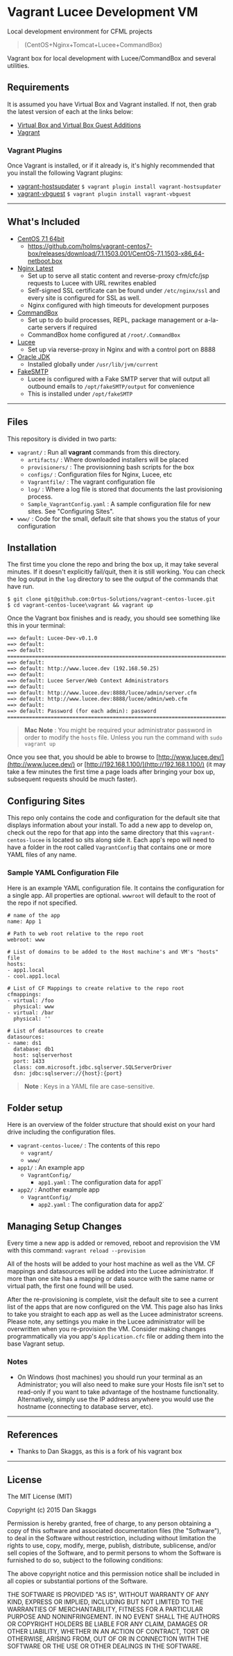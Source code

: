 # Vagrant Lucee Development VM 
Local development environment for CFML projects

> (CentOS+Nginx+Tomcat+Lucee+CommandBox)

Vagrant box for local development with Lucee/CommandBox and several utilities.

## Requirements

It is assumed you have Virtual Box and Vagrant installed. If not, then grab the latest version of each at the links below:
* [Virtual Box and Virtual Box Guest Additions](https://www.virtualbox.org/wiki/Downloads)
* [Vagrant](https://www.vagrantup.com/downloads.html)

### Vagrant Plugins

Once Vagrant is installed, or if it already is, it's highly recommended that you install the following Vagrant plugins:

* [vagrant-hostsupdater](https://github.com/cogitatio/vagrant-hostsupdater)
```$ vagrant plugin install vagrant-hostsupdater```
* [vagrant-vbguest](https://github.com/dotless-de/vagrant-vbguest)
```$ vagrant plugin install vagrant-vbguest```

---

## What's Included
* [CentOS 7.1 64bit](https://www.centos.org)
	* https://github.com/holms/vagrant-centos7-box/releases/download/7.1.1503.001/CentOS-7.1.1503-x86_64-netboot.box
* [Nginx Latest](www.nginx.org)
	* Set up to serve all static content and reverse-proxy cfm/cfc/jsp requests to Lucee with URL rewrites enabled
	* Self-signed SSL certificate can be found under `/etc/nginx/ssl` and every site is configured for SSL as well.
	* Nginx configured with high timeouts for development purposes
* [CommandBox](http://www.ortussolutions.com/products/commandbox)
	* Set up to do build processes, REPL, package management or a-la-carte servers if required
	* CommandBox home configured at `/root/.CommandBox`
* [Lucee](www.lucee.org)
	* Set up via reverse-proxy in Nginx and with a control port on 8888
* [Oracle JDK](http://www.oracle.com/technetwork/java/javase/downloads/)
	* Installed globally under `/usr/lib/jvm/current`
* [FakeSMTP](https://nilhcem.github.io/FakeSMTP/)
	* Lucee is configured with a Fake SMTP server that will output all outbound emails to `/opt/fakeSMTP/output` for convenience
	* This is installed under `/opt/fakeSMTP`

---

## Files
This repository is divided in two parts:
-  `vagrant/` : Run all **vagrant** commands from this directory.
    - `artifacts/` : Where downloaded installers will be placed
    - `provisioners/` : The provisionning bash scripts for the box
    - `configs/` : Configuration files for Nginx, Lucee, etc
    - `Vagrantfile/` : The vagrant configuration file
    - `log/` : Where a log file is stored that documents the last provisioning process.
    - `Sample_VagrantConfig.yaml` : A sample configuration file for new sites.  See "Configuring Sites".
- `www/` : Code for the small, default site that shows you the status of your configuration

## Installation
The first time you clone the repo and bring the box up, it may take several minutes. If it doesn't explicitly fail/quit, then it is still working. You can check the log output in the `log` directory to see the output of the commands that have run.

```
$ git clone git@github.com:Ortus-Solutions/vagrant-centos-lucee.git
$ cd vagrant-centos-lucee\vagrant && vagrant up
```

Once the Vagrant box finishes and is ready, you should see something like this in your terminal:

```
==> default: Lucee-Dev-v0.1.0
==> default:
==> default: ========================================================================
==> default:
==> default: http://www.lucee.dev (192.168.50.25)
==> default:
==> default: Lucee Server/Web Context Administrators
==> default:
==> default: http://www.lucee.dev:8888/lucee/admin/server.cfm
==> default: http://www.lucee.dev:8888/lucee/admin/web.cfm
==> default:
==> default: Password (for each admin): password
========================================================================
```

> **Mac Note** : You might be required your administrator password in order to modify the `hosts` file. Unless you run the command with `sudo vagrant up`

Once you see that, you should be able to browse to [http://www.lucee.dev/](http://www.lucee.dev/)
or [http://192.168.1.100/](http://192.168.1.100/)
(it may take a few minutes the first time a page loads after bringing your box up, subsequent requests should be much faster).

## Configuring Sites

This repo only contains the code and configuration for the default site that displays information about your install.  To add a new app to develop on, check out the repo for that app into the same directory that this `vagrant-centos-lucee` is located so sits along side it.  Each app's repo will need to have a folder in the root called `VagrantConfig` that contains one or more YAML files of any name.  

### Sample YAML Configuration File

Here is an example YAML configuration file. It contains the configuration for a single app.  All properties are optional.  `wwwroot` will default to the root of the repo if not specified.

```
# name of the app
name: App 1

# Path to web root relative to the repo root
webroot: www

# List of domains to be added to the Host machine's and VM's "hosts" file
hosts:
- app1.local
- cool.app1.local

# List of CF Mappings to create relative to the repo root
cfmappings: 
- virtual: /foo
  physical: www
- virtual: /bar
  physical: ''

# List of datasources to create
datasources: 
- name: ds1
  database: db1
  host: sqlserverhost
  port: 1433
  class: com.microsoft.jdbc.sqlserver.SQLServerDriver
  dsn: jdbc:sqlserver://{host}:{port}

```
> **Note** : Keys in a YAML file are case-sensitive.

## Folder setup

Here is an overview of the folder structure that should exist on your hard drive including the configuration files.

-  `vagrant-centos-lucee/` : The contents of this repo 
    -  `vagrant/`
    -  `www/`
- `app1/` : An example app
    - `VagrantConfig/`
        - `app1.yaml` : The configuration data for app1`
- `app2/` : Another example app
    - `VagrantConfig/`
        - `app2.yaml` : The configuration data for app2`


## Managing Setup Changes

Every time a new app is added or removed, reboot and reprovision the VM with this command:
```vagrant reload --provision```

All of the hosts will be added to your host machine as well as the VM.  CF mappings and datasources will be added into the Lucee administrator. If more than one site has a mapping or data source with the same name or virtual path, the first one found will be used.

After the re-provisioning is complete, visit the default site to see a current list of the apps that are now configured on the VM.  This page also has links to take you straight to each app as well as the Lucee administrator screens.  Please note, any settings you make in the Lucee administrator will be overwritten when you re-provision the VM.  Consider making changes programmatically via you app's `Application.cfc` file or adding them into the base Vagrant setup.

### Notes
* On Windows (host machines) you should run your terminal as an Administrator; you will also need to make sure your Hosts file isn't set to read-only if you want to take advantage of the hostname functionality. Alternatively, simply use the IP address anywhere you would use the hostname (connecting to database server, etc).

---

## References
* Thanks to Dan Skaggs, as this is a fork of his vagrant box

---

## License
The MIT License (MIT)

Copyright (c) 2015 Dan Skaggs

Permission is hereby granted, free of charge, to any person obtaining a copy
of this software and associated documentation files (the "Software"), to deal
in the Software without restriction, including without limitation the rights
to use, copy, modify, merge, publish, distribute, sublicense, and/or sell
copies of the Software, and to permit persons to whom the Software is
furnished to do so, subject to the following conditions:

The above copyright notice and this permission notice shall be included in all
copies or substantial portions of the Software.

THE SOFTWARE IS PROVIDED "AS IS", WITHOUT WARRANTY OF ANY KIND, EXPRESS OR
IMPLIED, INCLUDING BUT NOT LIMITED TO THE WARRANTIES OF MERCHANTABILITY,
FITNESS FOR A PARTICULAR PURPOSE AND NONINFRINGEMENT. IN NO EVENT SHALL THE
AUTHORS OR COPYRIGHT HOLDERS BE LIABLE FOR ANY CLAIM, DAMAGES OR OTHER
LIABILITY, WHETHER IN AN ACTION OF CONTRACT, TORT OR OTHERWISE, ARISING FROM,
OUT OF OR IN CONNECTION WITH THE SOFTWARE OR THE USE OR OTHER DEALINGS IN THE
SOFTWARE.
